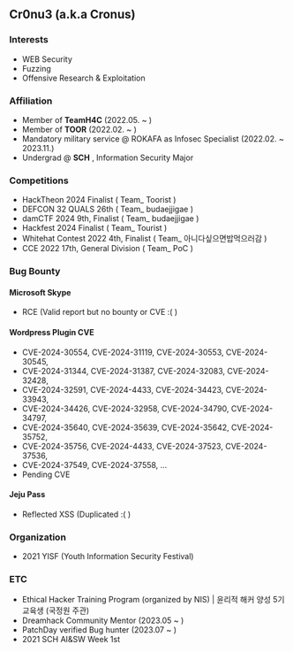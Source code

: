 ## Cr0nu3 (a.k.a Cronus)

### Interests
- WEB Security
- Fuzzing
- Offensive Research & Exploitation

### Affiliation
- Member of __TeamH4C__ (2022.05. ~ ) 
- Member of __TOOR__ (2022.02. ~ )
- Mandatory military service @ ROKAFA as Infosec Specialist (2022.02. ~ 2023.11.)
- Undergrad @ __SCH__ , Information Security Major

### Competitions
- HackTheon 2024 Finalist ( Team_ Toorist )
- DEFCON 32 QUALS 26th ( Team_ budaejjigae )
- damCTF 2024 9th, Finalist ( Team_ budaejjigae )
- Hackfest 2024 Finalist ( Team_ Tourist )
- Whitehat Contest 2022 4th, Finalist ( Team_ 아니다싶으면밥먹으러감 )
- CCE 2022 17th, General Division ( Team_ PoC )

### Bug Bounty
#### Microsoft Skype
- RCE (Valid report but no bounty or CVE :( )
#### Wordpress Plugin CVE
- CVE-2024-30554, CVE-2024-31119, CVE-2024-30553, CVE-2024-30545,
- CVE-2024-31344, CVE-2024-31387, CVE-2024-32083, CVE-2024-32428,
- CVE-2024-32591, CVE-2024-4433, CVE-2024-34423, CVE-2024-33943,
- CVE-2024-34426, CVE-2024-32958, CVE-2024-34790, CVE-2024-34797,
- CVE-2024-35640, CVE-2024-35639, CVE-2024-35642, CVE-2024-35752,
- CVE-2024-35756, CVE-2024-4433, CVE-2024-37523, CVE-2024-37536,
- CVE-2024-37549, CVE-2024-37558, ...
- Pending CVE
#### Jeju Pass
- Reflected XSS (Duplicated :( )

### Organization
- 2021 YISF (Youth Information Security Festival)

### ETC
- Ethical Hacker Training Program (organized by NIS) | 윤리적 해커 양성 5기 교육생 (국정원 주관)
- Dreamhack Community Mentor (2023.05 ~ )
- PatchDay verified Bug hunter (2023.07 ~ )
- 2021 SCH AI&SW Week 1st
